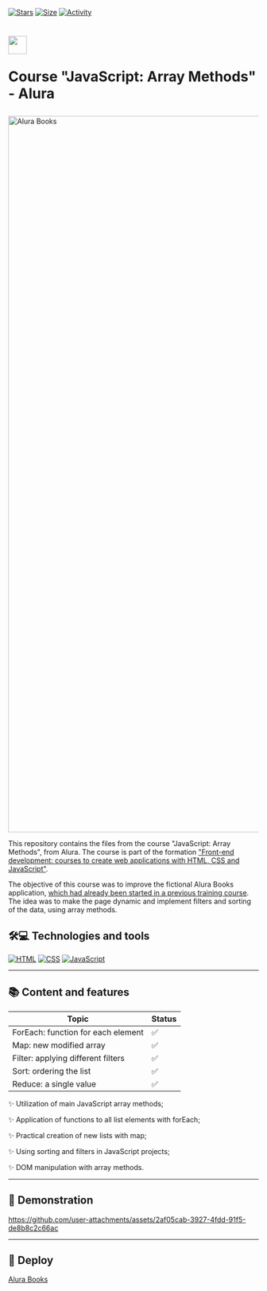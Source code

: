 [![Stars](https://img.shields.io/github/stars/maluojuara/alura-books-2.0?color=ffff00&label=Stars&style=flat)](https://github.com/maluojuara/alura-books-2.0)
[![Size](https://img.shields.io/github/repo-size/maluojuara/alura-books-2.0?color=blue&label=Size&style=flat)](https://github.com/maluojuara/alura-books-2.0)
[![Activity](https://img.shields.io/github/last-commit/maluojuara/alura-books-2.0?color=red&label=Last%20Commit&style=flat)](https://github.com/maluojuara/alura-books-2.0)



<h1>
    <a href="https://cursos.alura.com.br/course/javascript-metodos-array">
      <img align="center" width="37px" src="https://yt3.googleusercontent.com/W7GokEE6ydjZFa_Tpz6yvSsDlVPTe7d4yTsJqKXy1Gbhu1BGXCfKJ_I-_TzOq37m8R9S97kQ=s900-c-k-c0x00ffffff-no-rj"></a>
 
 <span> Course "JavaScript: Array Methods" - Alura </span> 
</h1>

<img width="1440" alt="Alura Books" src="https://github.com/user-attachments/assets/fac75022-ccea-4020-a113-1fc7c74651dc">



This repository contains the files from the course "JavaScript: Array Methods", from Alura. The course is part of the formation ["Front-end development: courses to create web applications with HTML, CSS and JavaScript"](https://cursos.alura.com.br/formacao-javascript-front-end).

The objective of this course was to improve the fictional Alura Books application, [which had already been started in a previous training course](https://github.com/maluojuara/alura_books). The idea was to make the page dynamic and implement filters and sorting of the data, using array methods.


## 🛠️💻  Technologies and tools

[![HTML](https://img.shields.io/badge/HTML5-E34F26?style=for-the-badge&logo=html5&logoColor=white)](https://www.w3schools.com/html/html_intro.asp)
[![CSS](https://img.shields.io/badge/CSS3-1572B6?style=for-the-badge&logo=css3&logoColor=white)](https://www.w3schools.com/css/default.asp)
[![JavaScript](https://img.shields.io/badge/JavaScript-F7DF1E?style=for-the-badge&logo=javascript&logoColor=323330)](https://developer.mozilla.org/pt-BR/docs/Web/JavaScript)

***

## 📚  Content and features

<div align="left">

| Topic                                                            | Status | 
| ----------------------------------------------------------------- | ------- | 
| ForEach: function for each element |✅      
| Map: new modified array  |✅      
| Filter: applying different filters |✅     
| Sort: ordering the list |✅    
| Reduce: a single value |✅   


✨ Utilization of main JavaScript array methods;

✨ Application of functions to all list elements with forEach;

✨ Practical creation of new lists with map;

✨ Using sorting and filters in JavaScript projects;

✨ DOM manipulation with array methods.


***

## 📲  Demonstration


https://github.com/user-attachments/assets/2af05cab-3927-4fdd-91f5-de8b8c2c66ac


***

## 🚀  Deploy

<a href="https://maluojuara.github.io/alura-books-2.0" target="_blank">Alura Books</a>
